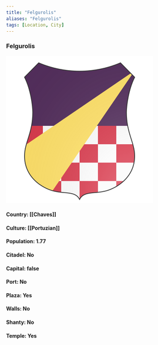 ```yaml
---
title: "Felgurolis"
aliases: "Felgurolis"
tags: [Location, City]
---
```

### Felgurolis
![](attachment/3047db4ca16c04f48c2e78dcaa6aa659.svg)

#### Country: [[Chaves]]

#### Culture: [[Portuzian]]

#### Population: 1.77

#### Citadel: No

#### Capital: false

#### Port: No

#### Plaza: Yes

#### Walls: No

#### Shanty: No

#### Temple: Yes

